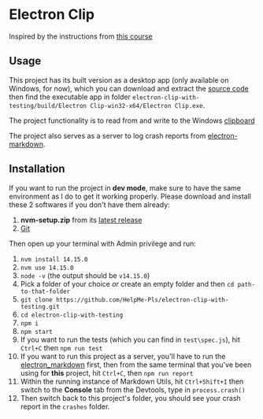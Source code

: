 # Electron Clip

Inspired by the instructions from [this course](https://frontendmasters.com/courses/electron-v2/)

## Usage
This project has its built version as a desktop app (only available on Windows, for now), which you can download and extract the [source code](https://github.com/HelpMe-Pls/electron-clip-with-testing/releases/tag/v1.0.0) then find the executable app in folder `electron-clip-with-testing/build/Electron Clip-win32-x64/Electron Clip.exe`.

The project functionality is to read from and write to the Windows [clipboard](https://docs.microsoft.com/en-us/windows/win32/dataxchg/about-the-clipboard)

The project also serves as a server to log crash reports from [electron-markdown](https://github.com/HelpMe-Pls/electron_markdown#readme). 
## Installation

If you want to run the project in **dev mode**, make sure to have the same environment as I do to get it working properly. Please download and install these 2 softwares if you don't have them already:
1.  **nvm-setup.zip** from its [latest release](https://github.com/coreybutler/nvm-windows/releases)
2.  [Git](https://git-scm.com/downloads)

Then open up your terminal with Admin privilege and run:
1. `nvm install 14.15.0` 
2. `nvm use 14.15.0` 
3. `node -v` (the output should be `v14.15.0`)
4. Pick a folder of your choice *or* create an empty folder and then `cd path-to-that-folder`
5. `git clone https://github.com/HelpMe-Pls/electron-clip-with-testing.git`
6. `cd electron-clip-with-testing`
7. `npm i`
8. `npm start`
9. If you want to run the tests (which you can find in `test\spec.js`), hit `Ctrl+C` then `npm run test`
10. If you want to run this project as a server, you'll have to run the [electron_markdown](https://github.com/HelpMe-Pls/electron_markdown#readme) first, then from the same terminal that you've been using for **this** project, hit `Ctrl+C`, then `npm run report`
11. Within the running instance of Markdown Utils, hit `Ctrl+Shift+I` then switch to the **Console** tab from the Devtools, type in `process.crash()`
12. Then switch back to this project's folder, you should see your crash report in the `crashes` folder.
